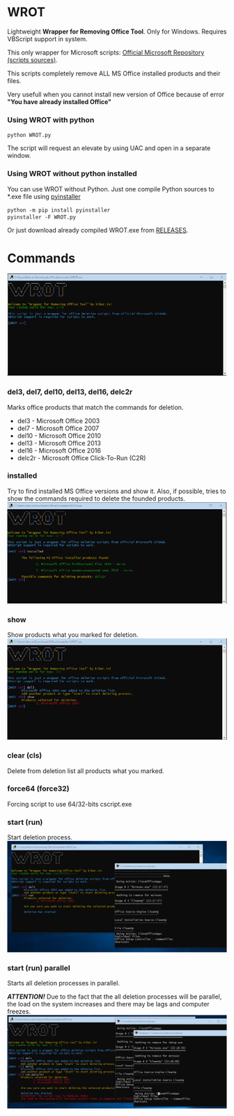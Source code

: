 # WROT
Lightweight **Wrapper for Removing Office Tool**. Only for Windows. Requires VBScript support in system.

This only wrapper for Microsoft scripts: [Official Microsoft Repository (scripts sources)](https://github.com/OfficeDev/Office-IT-Pro-Deployment-Scripts/tree/master/Office-ProPlus-Deployment/Remove-PreviousOfficeInstalls).

This scripts completely remove ALL MS Office installed products and their files.

Very usefull when you cannot install new version of Office because of error **"You have already installed Office"**

### Using WROT with python
```
python WROT.py
```
The script will request an elevate by using UAC and open in a separate window.

### Using WROT without python installed
You can use WROT without Python. Just one compile Python sources to *.exe file using [pyinstaller](https://www.pyinstaller.org/)
```
python -m pip install pyinstaller
pyinstaller -F WROT.py
```
Or just download already compiled WROT.exe from [RELEASES](https://github.com/kiber-io/WROT/releases/).

# Commands
![main_window](https://github.com/kiber-io/WROT/blob/master/screenshots/wrot_main.png?raw=true)
### del3, del7, del10, del13, del16, delc2r
Marks office products that match the commands for deletion.
  * del3 - Microsoft Office 2003
  * del7 - Microsoft Office 2007
  * del10 - Microsoft Office 2010
  * del13 - Microsoft Office 2013
  * del16 - Microsoft Office 2016
  * delc2r - Microsoft Office Click-To-Run (C2R)
  

### installed
 Try to find installed MS Office versions and show it. Also, if possible, tries to show the commands required to delete the founded products.
![wrot_installed](https://github.com/kiber-io/WROT/blob/master/screenshots/wrot_installed.png?raw=true)
### show
Show products what you marked for deletion.
![wrot_show](https://github.com/kiber-io/WROT/blob/master/screenshots/wrot_show.png?raw=true)
### clear (cls)
Delete from deletion list all products what you marked.
### force64 (force32)
Forcing script to use 64/32-bits cscript.exe
### start (run)
Start deletion process. 
![wrot_deletion](https://github.com/kiber-io/WROT/blob/master/screenshots/wrot_deletion.png?raw=true)
### start (run) parallel
Starts all deletion processes in parallel.

***ATTENTION!***
Due to the fact that the all deletion processes will be parallel, the load on the system increases and there may be lags and computer freezes.
![wrot_deletion_parallel](https://github.com/kiber-io/WROT/blob/master/screenshots/wrot_deletion_parallel.png?raw=true)
